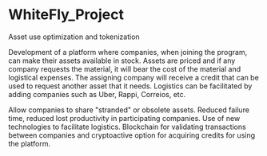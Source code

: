 # WhiteFly_Project
Asset use optimization and tokenization


Development of a platform where companies, when joining the program, can make their assets available in stock. Assets are priced and if any company requests the material, it will bear the cost of the material and logistical expenses. The assigning company will receive a credit that can be used to request another asset that it needs. Logistics can be facilitated by adding companies such as Uber, Rappi, Correios, etc.

Allow companies to share "stranded" or obsolete assets. Reduced failure time, reduced lost productivity in participating companies. Use of new technologies to facilitate logistics. Blockchain for validating transactions between companies and cryptoactive option for acquiring credits for using the platform. 
